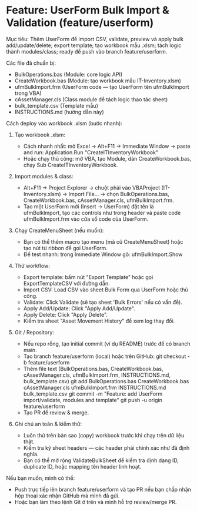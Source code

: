 # Feature: UserForm Bulk Import & Validation (feature/userform)

Mục tiêu: Thêm UserForm để import CSV, validate, preview và apply bulk add/update/delete; export template; tạo workbook mẫu .xlsm; tách logic thành modules/class; ready để push vào branch feature/userform.

Các file đã chuẩn bị:
- BulkOperations.bas         (Module: core logic API)
- CreateWorkbook.bas         (Module: tạo workbook mẫu IT-Inventory.xlsm)
- ufmBulkImport.frm          (UserForm code — tạo UserForm tên ufmBulkImport trong VBA)
- cAssetManager.cls          (Class module để tách logic thao tác sheet)
- bulk_template.csv          (Template mẫu)
- INSTRUCTIONS.md            (hướng dẫn này)

Cách deploy vào workbook .xlsm (bước nhanh):
1) Tạo workbook .xlsm:
   - Cách nhanh nhất: mở Excel -> Alt+F11 -> Immediate Window -> paste and run:
     Application.Run "CreateITInventoryWorkbook"
   - Hoặc chạy thủ công: mở VBA, tạo Module, dán CreateWorkbook.bas, chạy Sub CreateITInventoryWorkbook.

2) Import modules & class:
   - Alt+F11 -> Project Explorer -> chuột phải vào VBAProject (IT-Inventory.xlsm) -> Import File... -> chọn BulkOperations.bas, CreateWorkbook.bas, cAssetManager.cls, ufmBulkImport.frm.
   - Tạo một UserForm mới (Insert -> UserForm) đặt tên là ufmBulkImport, tạo các controls như trong header và paste code ufmBulkImport.frm vào cửa sổ code của UserForm.

3) Chạy CreateMenuSheet (nếu muốn):
   - Bạn có thể thêm macro tạo menu (mã cũ CreateMenuSheet) hoặc tạo nút từ ribbon để gọi UserForm.
   - Để test nhanh: trong Immediate Window gõ:
     ufmBulkImport.Show

4) Thử workflow:
   - Export template: bấm nút "Export Template" hoặc gọi ExportTemplateCSV với đường dẫn.
   - Import CSV: Load CSV vào sheet Bulk Form qua UserForm hoặc thủ công.
   - Validate: Click Validate (sẽ tạo sheet 'Bulk Errors' nếu có vấn đề).
   - Apply Add/Update: Click "Apply Add/Update".
   - Apply Delete: Click "Apply Delete".
   - Kiểm tra sheet "Asset Movement History" để xem log thay đổi.

5) Git / Repository:
   - Nếu repo rỗng, tạo initial commit (ví dụ README) trước để có branch main.
   - Tạo branch feature/userform (local) hoặc trên GitHub:
     git checkout -b feature/userform
   - Thêm file text (BulkOperations.bas, CreateWorkbook.bas, cAssetManager.cls, ufmBulkImport.frm, INSTRUCTIONS.md, bulk_template.csv)
     git add BulkOperations.bas CreateWorkbook.bas cAssetManager.cls ufmBulkImport.frm INSTRUCTIONS.md bulk_template.csv
     git commit -m "Feature: add UserForm import/validate, modules and template"
     git push -u origin feature/userform
   - Tạo PR để review & merge.

6) Ghi chú an toàn & kiểm thử:
   - Luôn thử trên bản sao (copy) workbook trước khi chạy trên dữ liệu thật.
   - Kiểm tra kỹ sheet headers — các header phải chính xác như đã định nghĩa.
   - Bạn có thể mở rộng ValidateBulkSheet để kiểm tra định dạng ID, duplicate ID, hoặc mapping tên header linh hoạt.

Nếu bạn muốn, mình có thể:
- Push trực tiếp lên branch feature/userform và tạo PR nếu bạn chấp nhận hộp thoại xác nhận GitHub mà mình đã gửi.
- Hoặc bạn làm theo lệnh Git ở trên và mình hỗ trợ review/merge PR.

